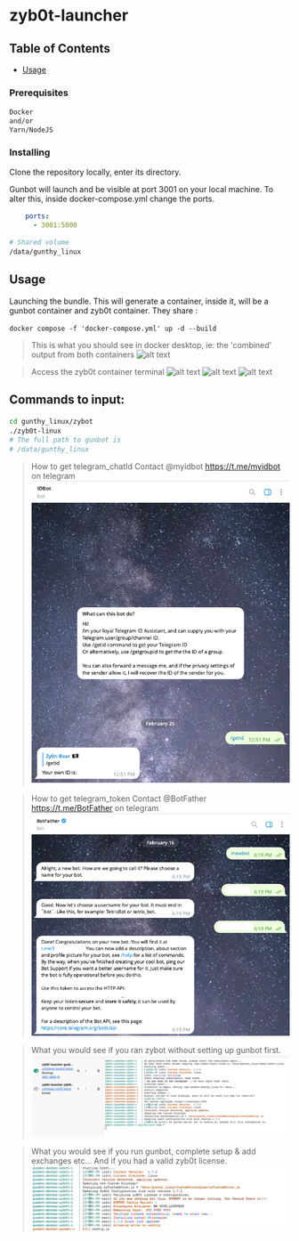 # zyb0t-launcher

## Table of Contents

- [Usage](#usage)


### Prerequisites


```
Docker
and/or
Yarn/NodeJS
```

### Installing

Clone the repository locally, enter its directory.

Gunbot will launch and be visible at port 3001 on your local machine. To alter this, inside docker-compose.yml change the ports. 
```yml
    ports: 
      - 3001:5000
```
```sh
# Shared volume
/data/gunthy_linux 
```
## Usage <a name = "usage"></a>
Launching the bundle.
This will generate a container, inside it, will be a gunbot container and zyb0t container. 
They share :

``` docker compose -f 'docker-compose.yml' up -d --build ```
> This is what you should see in docker desktop, ie: the 'combined' output from both containers
![alt text](images/1-firstrun.png "First run console output.")

> Access the zyb0t container terminal
  ![alt text](images/2-findterminal.png "Find the terminal")
  ![alt text](images/3-a-useterminal.png "Use the terminal")
  ![alt text](images/4-enterzybotdir.png "Enter zybot dir and run.")
## Commands to input:
  ```sh
  cd gunthy_linux/zybot
  ./zyb0t-linux
  # The full path to gunbot is 
  # /data/gunthy_linux
  ```
> How to get telegram_chatId
> Contact @myidbot https://t.me/myidbot on telegram
![alt text](images/5-idbot.png "How to get TG ID")

> How to get telegram_token
> Contact @BotFather https://t.me/BotFather on telegram
![alt text](images/6-botfather.png "How to get TGBOT Token")

> What you would see if you ran zybot without setting up gunbot first.
![alt text](images/7-a-nowalletrun.png "No Wallet run")

> What you would see if you run gunbot, complete setup & add exchanges etc...
> And if you had a valid zyb0t license.
![alt text](images/7-b-successrun.png "Successful launch")
